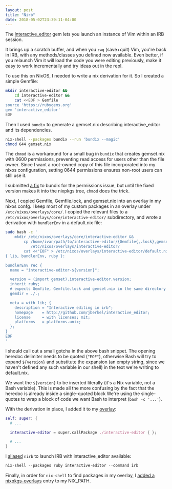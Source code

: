 ```yaml
---
layout: post
title: "Nirb"
date: 2018-05-02T23:39:11-04:00
---
```


The [interactive\_editor](https://github.com/jberkel/interactive_editor) gem lets you launch an instance of Vim within an IRB session.

It brings up a scratch buffer, and when you `:wq` (save+quit) Vim, you're back in IRB, with any methods/classes you defined now available.
Even better, if you relaunch Vim it will load the code you were editing previously, make it easy to work incrementally and try ideas out in the repl.

To use this on NixOS, I needed to write a nix derivation for it.
So I created a simple Gemfile:
``` sh
mkdir interactive-editor &&
    cd interactive-editor &&
    cat <<EOF > Gemfile
source 'https://rubygems.org'
gem 'interactive_editor'
EOF
```
Then I used `bundix` to generate a gemset.nix describing interactive\_editor and its dependencies.
```sh
nix-shell --packages bundix --run 'bundix --magic'
chmod 644 gemset.nix
```
The `chmod` is a workaround for a small bug in `bundix` that creates gemset.nix with 0600 permissions, preventing read access for users other than the file owner.
Since I want a root-owned copy of this file incorporated into my nixos configuration, setting 0644 permissions ensures non-root users can still use it.

I submitted [a fix](https://github.com/manveru/bundix/pull/29) to bundix for the permissions issue, but until the fixed version makes it into the nixpkgs tree, `chmod` does the trick.

Next, I copied Gemfile, Gemfile.lock, and gemset.nix into an overlay in my nixos confg.
I keep most of my custom packages in an overlay under `/etc/nixos/overlays/core/`.
I copied the relevant files to a `/etc/nixos/overlays/core/interactive-editor/` subdirectory, and wrote a derivation with `bundlerEnv` in a default.nix file:
```sh
sudo bash -c '
    mkdir /etc/nixos/overlays/core/interactive-editor &&
        cp /home/ivan/path/to/interactive-editor/{Gemfile{,.lock},gemset.nix} \
           /etc/nixos/overlays/interactive-editor/
        cat <<"EOF" > /etc/nixos/overlays/interactive-editor/default.nix
{ lib, bundlerEnv, ruby }:

bundlerEnv rec {
  name = "interactive-editor-${version}";

  version = (import gemset).interactive-editor.version;
  inherit ruby;
  # expects Gemfile, Gemfile.lock and gemset.nix in the same directory
  gemdir = ./.;

  meta = with lib; {
    description = "Interactive editing in irb";
    homepage    = http://github.com/jberkel/interactive_editor;
    license     = with licenses; mit;
    platforms   = platforms.unix;
  };
}
EOF
'
```
I should call out a small gotcha in the above bash snippet. The opening heredoc delimiter needs to be quoted (`"EOF"`), otherwise Bash will try to expand `${version}` and substitute the expansion (an empty string, since we haven't defined any such variable in our shell) in the text we're writing to default.nix.

We want the `${version}` to be inserted literally (it's a Nix variable, not a Bash variable).
This is made all the more confusing by the fact that the heredoc is already inside a single-quoted block
We're using the single-quotes to wrap a block of code we want Bash to interpret (`bash -c '...'`).

With the derivation in place, I added it to my [overlay](https://github.com/ivanbrennan/nixbox/blob/91f8f3b12f167fbae1643ee8ba559dffc556e089/overlays/core/default.nix#L4):
```nix
self: super: {
  # ...

  interactive-editor = super.callPackage ./interactive-editor { };

  # ...
}
```
I [aliased](https://github.com/ivanbrennan/nixbox/commit/f63c0a6c873958bef9e13b5c117ada60e4e92442) `nirb` to launch IRB with interactive\_editor available:
```nix
nix-shell --packages ruby interactive-editor --command irb
```
Finally, in order for `nix-shell` to find packages in my overlay, I [added a nixpkgs-overlays](https://github.com/ivanbrennan/nixbox/blob/91f8f3b12f167fbae1643ee8ba559dffc556e089/configuration.nix#L46) entry to my NIX_PATH.
